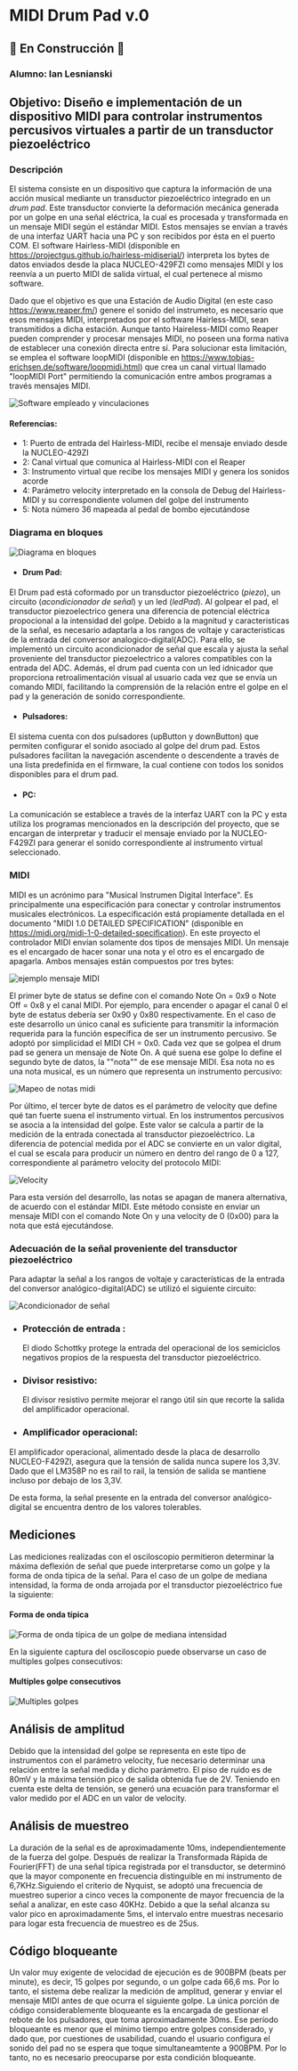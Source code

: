 # MIDI Drum Pad v.0
## 🚧 En Construcción 🚧
### Alumno: Ian Lesnianski
## Objetivo: Diseño e implementación de un dispositivo MIDI para controlar instrumentos percusivos virtuales a partir de un transductor piezoeléctrico
### Descripción
  El sistema consiste en un dispositivo que captura la información de una acción musical mediante un transductor piezoeléctrico integrado en un *drum pad*. Este transductor convierte la deformación mecánica generada por un golpe en una señal eléctrica, la cual es procesada y transformada en un mensaje MIDI según el estándar MIDI. Estos mensajes se envían a través de una interfaz UART hacia una PC y son recibidos por ésta en el puerto COM. El software Hairless-MIDI (disponible en https://projectgus.github.io/hairless-midiserial/) interpreta los bytes de datos enviados desde la placa NUCLEO-429FZI como mensajes MIDI y los reenvía a un puerto MIDI de salida virtual, el cual pertenece al mismo software.
  
 Dado que el objetivo es que una Estación de Audio Digital (en este caso https://www.reaper.fm/) genere el sonido del instrumeto, es necesario que esos mensajes MIDI, interpretados por el software Hairless-MIDI, sean transmitidos a dicha estación. Aunque tanto Haireless-MIDI como Reaper pueden comprender y procesar mensajes MIDI, no poseen una forma nativa de establecer una conexión directa entre sí. Para solucionar esta limitación, se emplea el software loopMIDI (disponible en https://www.tobias-erichsen.de/software/loopmidi.html) que crea un canal virtual llamado "loopMIDI Port" permitiendo la comunicación entre ambos programas a través mensajes MIDI.

![Software empleado y vinculaciones](https://github.com/ianlesni/TPn-1-MIDI-Drum-Pad-v.0/assets/43219235/ad0bc1e4-109f-4ae2-be34-47d620211d29)
#### Referencias:
- 1: Puerto de entrada del Hairless-MIDI, recibe el mensaje enviado desde la NUCLEO-429ZI
- 2: Canal virtual que comunica al Hairless-MIDI con el Reaper
- 3: Instrumento virtual que recibe los mensajes MIDI y genera los sonidos acorde
- 4: Parámetro velocity interpretado en la consola de Debug del Hairless-MIDI y su correspondiente volumen del golpe del instrumento
- 5: Nota número 36 mapeada al pedal de bombo ejecutándose

### Diagrama en bloques
![Diagrama en bloques ](https://github.com/ianlesni/TPn-1-MIDI-Drum-Pad-v.0/assets/43219235/79b5c3e0-ac47-409f-8339-413e8e71b634)
- #### Drum Pad:
El Drum pad está coformado por un transductor piezoeléctrico (*piezo*), un circuito (*acondicionador de señal*) y un led (*ledPad*). Al golpear el pad, el transductor piezoelectrico genera una diferencia de potencial eléctrica propocional a la intensidad del golpe. Debido a la magnitud y caracteristicas de la señal, es necesario adaptarla a los rangos de voltaje y caracteristicas de la entrada del conversor analogico-digital(ADC). Para ello, se implementó un circuito acondicionador de señal que escala y ajusta la señal proveniente del transductor piezoelectrico a valores compatibles con la entrada del ADC. Además, el drum pad cuenta con un led idnicador que proporciona retroalimentación visual al usuario cada vez que se envía un comando MIDI, facilitando la comprensión de la relación entre el golpe en el pad y la generación de sonido correspondiente.
- #### Pulsadores:
El sistema cuenta con dos pulsadores (upButton y downButton) que permiten configurar el sonido asociado al golpe del drum pad. Estos pulsadores facilitan la navegación ascendente o descendente a través de una lista predefinida en el firmware, la cual contiene con todos los sonidos disponibles para el drum pad.
- #### PC:
La comunicación se establece a través de la interfaz UART con la PC y esta utiliza los programas mencionados en la descripción del proyecto, que se encargan de interpretar y traducir el mensaje enviado por la NUCLEO-F429ZI para generar el sonido correspondiente al instrumento virtual seleccionado.

### MIDI
MIDI es un acrónimo para "Musical Instrumen Digital Interface". Es principalmente una especificación para conectar y controlar instrumentos musicales electrónicos. La especificación está propiamente detallada en el documento "MIDI 1.0 DETAILED SPECIFICATION" (disponible en https://midi.org/midi-1-0-detailed-specification).
En este proyecto el controlador MIDI envían solamente dos tipos de mensajes MIDI. Un mensaje es el encargado de hacer sonar una nota y el otro es el encargado de apagarla.
Ambos mensajes están compuestos por tres bytes:

![ejemplo mensaje MIDI](https://github.com/ianlesni/TPn-1-MIDI-Drum-Pad-v.0/assets/43219235/55e81f52-99b3-476d-929b-04a91e87af98)

El primer byte de status se define con el comando Note On = 0x9 o Note Off = 0x8 y el canal MIDI. Por ejemplo, para encender o apagar el canal 0 el byte de estatus debería ser 0x90 y 0x80 respectivamente.
En el caso de este desarrollo un único canal es suficiente para transmitir la información requerida para la función específica de ser un instrumento percusivo. Se adoptó por simplicidad el MIDI CH = 0x0.
Cada vez que se golpea el drum pad se genera un mensaje de Note On. A qué suena ese golpe lo define el segundo byte de datos, la ""nota"" de ese mensaje MIDI. Esa nota no es una nota musical, es un número que representa un instrumento percusivo:

![Mapeo de notas midi](https://github.com/ianlesni/TPn-1-MIDI-Drum-Pad-v.0/assets/43219235/2c08b594-ac7b-4a3d-b11f-0a8a383687f4)

Por último, el tercer byte de datos es el parámetro de velocity que define qué tan fuerte suena el instrumento virtual. En los instrumentos percusivos se asocia a la intensidad del golpe. Este valor se calcula a partir de la medición de la entrada conectada al transductor piezoeléctrico. La diferencia de potencial medida por el ADC se convierte en un valor digital, el cual se escala para producir un número en dentro del rango de 0 a 127, correspondiente al parámetro velocity del protocolo MIDI:

![Velocity](https://github.com/ianlesni/TPn-1-MIDI-Drum-Pad-v.0/assets/43219235/8a8005aa-990d-452e-abca-52719e0e45f9)

Para esta versión del desarrollo, las notas se apagan de manera alternativa, de acuerdo con el estándar MIDI. Este método consiste en enviar un mensaje MIDI con el comando Note On y una velocity de 0 (0x00) para la nota que está ejecutándose.

### Adecuación de la señal proveniente del transductor piezoeléctrico

Para adaptar la señal a los rangos de voltaje y características de la entrada del conversor analógico-digital(ADC) se utilizó el siguiente circuito:

![Acondicionador de señal](https://github.com/ianlesni/TPn-1-MIDI-Drum-Pad-v.0/assets/43219235/6cc1c1cd-b3b7-45b0-8a60-1f4d98e5bfa7)

- ### Protección de entrada :
  El diodo Schottky protege la entrada del operacional de los semiciclos negativos propios de la respuesta del transductor piezoeléctrico.
- ### Divisor resistivo:
  El divisor resistivo permite mejorar el rango útil sin que recorte la salida del amplificador operacional.
- ### Amplificador operacional:
El amplificador operacional, alimentado desde la placa de desarrollo NUCLEO-F429ZI, asegura que la tensión de salida nunca supere los 3,3V. Dado que el LM358P no es rail to rail, la tensión de salida se mantiene incluso por debajo de los 3,3V.

De esta forma, la señal presente en la entrada del conversor analógico-digital se encuentra dentro de los valores tolerables.

## Mediciones
Las mediciones realizadas con el osciloscopio permitieron determinar la máxima deflexión de señal que puede interpretarse como un golpe y la forma de onda típica de la señal. Para el caso de un golpe de mediana intensidad, la forma de onda arrojada por el transductor piezoeléctrico fue la siguiente:

#### Forma de onda típica
![Forma de onda típica de un golpe de mediana intensidad](https://github.com/ianlesni/TPn-1-MIDI-Drum-Pad-v.0/assets/43219235/e9d95473-bee0-4082-9fbb-da1ae85f8445)

En la siguiente captura del osciloscopio puede observarse un caso de multiples golpes consecutivos:

#### Multiples golpe consecutivos
![Multiples golpes](https://github.com/ianlesni/TPn-1-MIDI-Drum-Pad-v.0/assets/43219235/159a578a-5959-40db-931a-65bbf495b904)

## Análisis de amplitud
Debido que la intensidad del golpe se representa en este tipo de instrumentos con el parámetro velocity, fue necesario determinar una relación entre la señal medida y dicho parámetro. El piso de ruido es de 80mV y la máxima tensión pico de salida obtenida fue de 2V. Teniendo en cuenta este delta de tensión, se generó una ecuación para transformar el valor medido por el ADC en un valor de velocity. 

## Análisis de muestreo
La duración de la señal es de aproximadamente 10ms, independientemente de la fuerza del golpe. Después de realizar la Transformada Rápida de Fourier(FFT) de una señal típica registrada por el transductor, se determinó que la mayor componente en frecuencia distinguible en mi instrumento de 6,7KHz.Siguiendo el criterio de Nyquist, se adoptó una frecuencia de muestreo superior a cinco veces la componente de mayor frecuencia de la señal a analizar, en este caso 40KHz.
Debido a que la señal alcanza su valor pico en aproximadamente 5ms, el intervalo entre muestras necesario para logar esta frecuencia de muestreo es de 25us. 

## Código bloqueante
Un valor muy exigente de velocidad de ejecución es de 900BPM (beats per minute), es decir, 15 golpes por segundo, o un golpe cada 66,6 ms. Por lo tanto, el sistema debe realizar la medición de amplitud, generar y enviar el mensaje MIDI antes de que ocurra el siguiente golpe.
La única porción de código considerablemente bloqueante es la encargada de gestionar el rebote de los pulsadores, que toma aproximadamente 30ms. Ese período bloqueante es menor que el mínimo tiempo entre golpes considerado, y dado que, por cuestiones de usabilidad, cuando el usuario configura el sonido del pad no se espera que toque simultaneamtente a 900BPM. Por lo tanto, no es necesario preocuparse por esta condición bloqueante.


